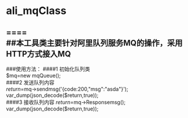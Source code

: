 # ali_mqClass
====  
##本工具类主要针对阿里队列服务MQ的操作，采用HTTP方式接入MQ
-------  
###使用方法：
####1 初始化队列类<br>
 $mq=new mqQueue();<br>
####2 发送队列内容<br>
$return=$mq->sendmsg('{code:200,"msg":"asda"}');<br>
var_dump(json_decode($return,true));<br>
####3 接收队列内容
$return=$mq->Responsemsg();<br>
var_dump(json_decode($return,true));<br>